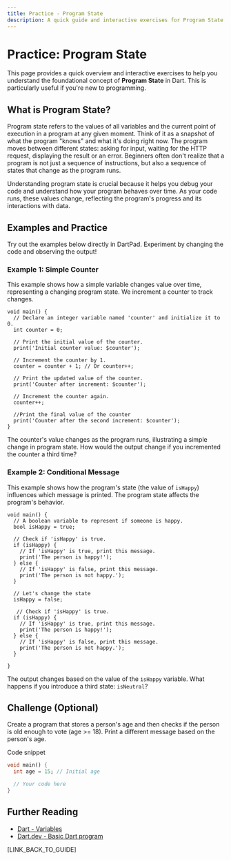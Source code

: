 ```yaml
---
title: Practice - Program State
description: A quick guide and interactive exercises for Program State in Dart.
---
```


# Practice: Program State

This page provides a quick overview and interactive exercises to help you understand the foundational concept of **Program State** in Dart. This is particularly useful if you're new to programming.

## What is Program State?

Program state refers to the values of all variables and the current point of execution in a program at any given moment. Think of it as a snapshot of what the program "knows" and what it's doing right now. The program moves between different states: asking for input, waiting for the HTTP request, displaying the result or an error. Beginners often don't realize that a program is not just a sequence of instructions, but also a sequence of states that change as the program runs.

Understanding program state is crucial because it helps you debug your code and understand how your program behaves over time. As your code runs, these values change, reflecting the program's progress and its interactions with data.

## Examples and Practice

Try out the examples below directly in DartPad. Experiment by changing the code and observing the output!

### Example 1: Simple Counter

This example shows how a simple variable changes value over time, representing a changing program state. We increment a counter to track changes.

```dartpad:run-dart
void main() {
  // Declare an integer variable named 'counter' and initialize it to 0.
  int counter = 0;

  // Print the initial value of the counter.
  print('Initial counter value: $counter');

  // Increment the counter by 1.
  counter = counter + 1; // Or counter++;

  // Print the updated value of the counter.
  print('Counter after increment: $counter');

  // Increment the counter again.
  counter++;

  //Print the final value of the counter
  print('Counter after the second increment: $counter');
}
```

The counter's value changes as the program runs, illustrating a simple change in program state. How would the output change if you incremented the counter a third time?

### Example 2: Conditional Message

This example shows how the program's state (the value of `isHappy`) influences which message is printed. The program state affects the program's behavior.

```dartpad:run-dart
void main() {
  // A boolean variable to represent if someone is happy.
  bool isHappy = true;

  // Check if 'isHappy' is true.
  if (isHappy) {
    // If 'isHappy' is true, print this message.
    print('The person is happy!');
  } else {
    // If 'isHappy' is false, print this message.
    print('The person is not happy.');
  }

  // Let's change the state
  isHappy = false;

   // Check if 'isHappy' is true.
  if (isHappy) {
    // If 'isHappy' is true, print this message.
    print('The person is happy!');
  } else {
    // If 'isHappy' is false, print this message.
    print('The person is not happy.');
  }

}
```

The output changes based on the value of the `isHappy` variable. What happens if you introduce a third state: `isNeutral`?

## Challenge (Optional)
Create a program that stores a person's age and then checks if the person is old enough to vote (age >= 18). Print a different message based on the person's age.

Code snippet

```dart
void main() {
  int age = 15; // Initial age

  // Your code here
}
```

## Further Reading

*   [Dart - Variables](https://dart.dev/language/variables)
*   [Dart.dev - Basic Dart program](https://dart.dev/get-dart)

[LINK_BACK_TO_GUIDE]
